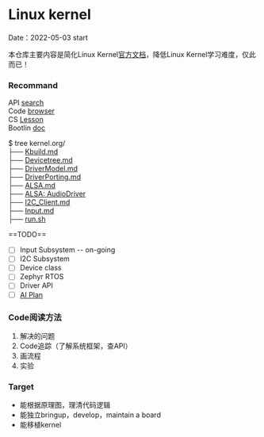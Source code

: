 # Linux kernel
Date：2022-05-03 start

本仓库主要内容是简化Linux Kernel[官方文档](https://www.kernel.org/doc/html/latest/)，降低Linux Kernel学习难度，仅此而已！

### Recommand
API [search](https://www.kernel.org/doc/html/latest/)    
Code [browser](https://elixir.bootlin.com/linux/v5.18-rc5/source)    
CS [Lesson](https://linux-kernel-labs.github.io/refs/heads/master/so2/index.html)     
Bootlin [doc](https://bootlin.com/doc/training/linux-kernel/)  

$ tree kernel.org/     
├── [Kbuild.md](Kbuild.md)   
├── [Devicetree.md](Devicetree.md)   
├── [DriverModel.md ](DriverModel.md)   
├── [DriverPorting.md](DriverPorting.md)   
├── [ALSA.md](ALSA.md)   
├── [ALSA: AudioDriver](AudioDriver.html)     
├── [I2C_Client.md](I2C_Client.md)   
├── [Input.md](Input.md)     
├── [run.sh](run.md)     





==TODO==  

- [ ] Input Subsystem  -- on-going
- [ ] I2C Subsystem
- [ ] Device class
- [ ] Zephyr RTOS
- [ ] Driver API
- [ ] [AI Plan](ChromebookTextbook.html)

### Code阅读方法
1. 解决的问题
2. Code追踪（了解系统框架，查API）
3. 画流程
4. 实验

### Target
- 能根据原理图，理清代码逻辑
- 能独立bringup，develop，maintain a board
- 能移植kernel


